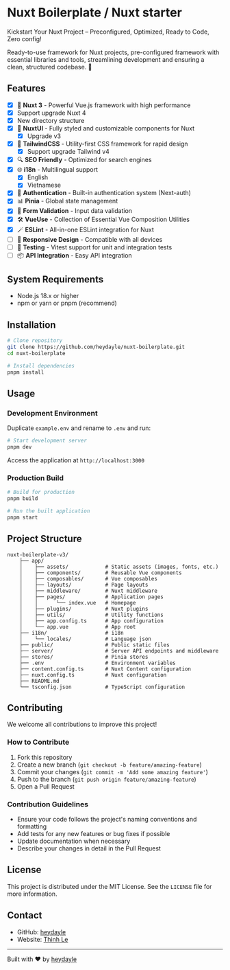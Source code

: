 # Nuxt Boilerplate / Nuxt starter

Kickstart Your Nuxt Project – Preconfigured, Optimized, Ready to Code, Zero config!

Ready-to-use framework for Nuxt projects, pre-configured framework with essential libraries and tools, streamlining development and ensuring a clean, structured codebase. 🚀

## Features

- [x]  🚀 **Nuxt 3** - Powerful Vue.js framework with high performance
  - [x] Support upgrade Nuxt 4
  - [x] New directory structure
- [x] 📐 **NuxtUI** - Fully styled and customizable components for Nuxt
  - [x] Upgrade v3
- [x] 🎨 **TailwindCSS** - Utility-first CSS framework for rapid design
  - [x] Support upgrade Tailwind v4 
- [x] 🔍 **SEO Friendly** - Optimized for search engines
- [x] 🌐 **i18n** - Multilingual support
  - [x] English
  - [x] Vietnamese
- [x] 🔐 **Authentication** - Built-in authentication system (Next-auth)
- [x] 📊 **Pinia** - Global state management
- [x] 📝 **Form Validation** - Input data validation
- [x] 🛠 **VueUse** - Collection of Essential Vue Composition Utilities
- [x] 🪄 **ESLint** - All-in-one ESLint integration for Nuxt
- [ ] 📱 **Responsive Design** - Compatible with all devices
- [ ] 🧪 **Testing** - Vitest support for unit and integration tests
- [ ] 📦 **API Integration** - Easy API integration

## System Requirements

- Node.js 18.x or higher
- npm or yarn or pnpm (recommend)

## Installation

```bash
# Clone repository
git clone https://github.com/heydayle/nuxt-boilerplate.git
cd nuxt-boilerplate

# Install dependencies
pnpm install
```

## Usage

### Development Environment
Duplicate `example.env` and rename to `.env` and run:

```bash
# Start development server
pnpm dev
```

Access the application at `http://localhost:3000`

### Production Build

```bash
# Build for production
pnpm build

# Run the built application
pnpm start
```

## Project Structure

```
nuxt-boilerplate-v3/
    ├── app/
    │    ├── assets/            # Static assets (images, fonts, etc.)
    │    ├── components/        # Reusable Vue components
    │    ├── composables/       # Vue composables
    │    ├── layouts/           # Page layouts
    │    ├── middleware/        # Nuxt middleware
    │    ├── pages/             # Application pages
    │    │      └── index.vue   # Homepage
    │    ├── plugins/           # Nuxt plugins
    │    ├── utils/             # Utility functions
    │    ├── app.config.ts      # App configuration
    │    └── app.vue            # App root
    ├── i18n/                   # i18n 
    │    └── locales/           # Language json
    ├── public/                 # Public static files
    ├── server/                 # Server API endpoints and middleware
    ├── stores/                 # Pinia stores
    ├── .env                    # Environment variables
    ├── content.config.ts       # Nuxt Content configuration
    ├── nuxt.config.ts          # Nuxt configuration
    ├── README.md               
    └── tsconfig.json           # TypeScript configuration
```

## Contributing

We welcome all contributions to improve this project!

### How to Contribute

1. Fork this repository
2. Create a new branch (`git checkout -b feature/amazing-feature`)
3. Commit your changes (`git commit -m 'Add some amazing feature'`)
4. Push to the branch (`git push origin feature/amazing-feature`)
5. Open a Pull Request

### Contribution Guidelines

- Ensure your code follows the project's naming conventions and formatting
- Add tests for any new features or bug fixes if possible
- Update documentation when necessary
- Describe your changes in detail in the Pull Request

## License

This project is distributed under the MIT License. See the `LICENSE` file for more information.

## Contact

- GitHub: [heydayle](https://github.com/heydayle)
- Website: [Thinh Le](https://thinh.io.vn)

---

Built with ❤️ by [heydayle](https://github.com/heydayle)
